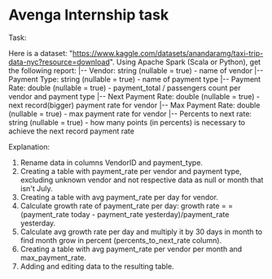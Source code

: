 # Avenga Internship task

Task:

Here is a dataset: "https://www.kaggle.com/datasets/anandaramg/taxi-trip-data-nyc?resource=download". 
Using Apache Spark (Scala or Python), get the following report:
|-- Vendor: string (nullable = true) - name of vendor
|-- Payment Type: string (nullable = true) - name of payment type
|-- Payment Rate: double (nullable = true) - payment_total / passengers count per vendor and payment type
|-- Next Payment Rate: double (nullable = true) - next record(bigger) payment rate for vendor
|-- Max Payment Rate: double (nullable = true) - max payment rate for vendor
|-- Percents to next rate: string (nullable = true) - how many points (in percents) is necessary to achieve the next record payment rate

Explanation:
1) Rename data in columns VendorID and payment_type.
2) Creating a table with payment_rate per vendor and payment type,
 excluding unknown vendor and not respective data as null or month that isn't July.
3) Creating a table with avg payment_rate per day for vendor.
4) Calculate growth rate of payment_rate per day: growth rate =
 = (payment_rate today - payment_rate yesterday)/payment_rate yesterday.
5) Calculate avg growth rate per day and multiply it by 30 days in month to find
 month grow in percent (percents_to_next_rate column).
6) Creating a table with avg payment_rate per vendor per month and max_payment_rate.
7) Adding and editing data to the resulting table.


